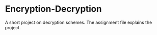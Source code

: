 # Encryption-Decryption
A short project on decryption schemes.
The assignment file explains the project.
